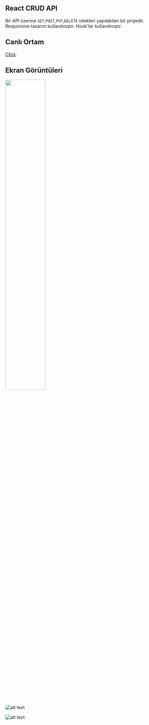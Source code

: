  
## React CRUD API

Bir API üzerine `GET`,`POST`,`PUT`,`DELETE` istekleri yapılabilen bir projedir. Responsive tasarım kullanılmıştır. Hook'lar kullanılmıştır.

## Canlı Ortam

 [Click](https://crudapibooks.netlify.app/).
 

## Ekran Görüntüleri 


<img src="https://i.hizliresim.com/dn8czzd.png" width=50% height=50%>
 

![alt text](https://i.hizliresim.com/n8lus6h.png)

![alt text](https://i.hizliresim.com/j70tkaf.png)
